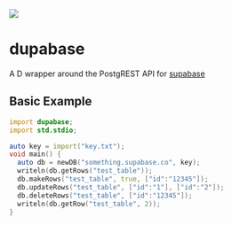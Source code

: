 <img src="https://github.com/csharpdf/dupabase/blob/main/YjAw.png"/>

# dupabase
A D wrapper around the PostgREST API for [supabase](https://app.supabase.io)

## Basic Example

```d
import dupabase;
import std.stdio;

auto key = import("key.txt");
void main() {
  auto db = newDB("something.supabase.co", key);
  writeln(db.getRows("test_table"));
  db.makeRows("test_table", true, ["id":"12345"]);
  db.updateRows("test_table", ["id":"1"], ["id":"2"]);
  db.deleteRows("test_table", ["id":"12345"]);
  writeln(db.getRow("test_table", 2));
}
```
